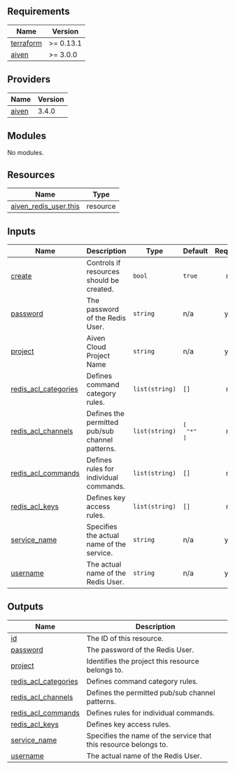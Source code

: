 <!-- BEGIN_TF_DOCS -->
## Requirements

| Name | Version |
|------|---------|
| <a name="requirement_terraform"></a> [terraform](#requirement\_terraform) | >= 0.13.1 |
| <a name="requirement_aiven"></a> [aiven](#requirement\_aiven) | >= 3.0.0 |

## Providers

| Name | Version |
|------|---------|
| <a name="provider_aiven"></a> [aiven](#provider\_aiven) | 3.4.0 |

## Modules

No modules.

## Resources

| Name | Type |
|------|------|
| [aiven_redis_user.this](https://registry.terraform.io/providers/aiven/aiven/latest/docs/resources/redis_user) | resource |

## Inputs

| Name | Description | Type | Default | Required |
|------|-------------|------|---------|:--------:|
| <a name="input_create"></a> [create](#input\_create) | Controls if resources should be created. | `bool` | `true` | no |
| <a name="input_password"></a> [password](#input\_password) | The password of the Redis User. | `string` | n/a | yes |
| <a name="input_project"></a> [project](#input\_project) | Aiven Cloud Project Name | `string` | n/a | yes |
| <a name="input_redis_acl_categories"></a> [redis\_acl\_categories](#input\_redis\_acl\_categories) | Defines command category rules. | `list(string)` | `[]` | no |
| <a name="input_redis_acl_channels"></a> [redis\_acl\_channels](#input\_redis\_acl\_channels) | Defines the permitted pub/sub channel patterns. | `list(string)` | <pre>[<br>  "*"<br>]</pre> | no |
| <a name="input_redis_acl_commands"></a> [redis\_acl\_commands](#input\_redis\_acl\_commands) | Defines rules for individual commands. | `list(string)` | `[]` | no |
| <a name="input_redis_acl_keys"></a> [redis\_acl\_keys](#input\_redis\_acl\_keys) | Defines key access rules. | `list(string)` | `[]` | no |
| <a name="input_service_name"></a> [service\_name](#input\_service\_name) | Specifies the actual name of the service. | `string` | n/a | yes |
| <a name="input_username"></a> [username](#input\_username) | The actual name of the Redis User. | `string` | n/a | yes |

## Outputs

| Name | Description |
|------|-------------|
| <a name="output_id"></a> [id](#output\_id) | The ID of this resource. |
| <a name="output_password"></a> [password](#output\_password) | The password of the Redis User. |
| <a name="output_project"></a> [project](#output\_project) | Identifies the project this resource belongs to. |
| <a name="output_redis_acl_categories"></a> [redis\_acl\_categories](#output\_redis\_acl\_categories) | Defines command category rules. |
| <a name="output_redis_acl_channels"></a> [redis\_acl\_channels](#output\_redis\_acl\_channels) | Defines the permitted pub/sub channel patterns. |
| <a name="output_redis_acl_commands"></a> [redis\_acl\_commands](#output\_redis\_acl\_commands) | Defines rules for individual commands. |
| <a name="output_redis_acl_keys"></a> [redis\_acl\_keys](#output\_redis\_acl\_keys) | Defines key access rules. |
| <a name="output_service_name"></a> [service\_name](#output\_service\_name) | Specifies the name of the service that this resource belongs to. |
| <a name="output_username"></a> [username](#output\_username) | The actual name of the Redis User. |
<!-- END_TF_DOCS -->